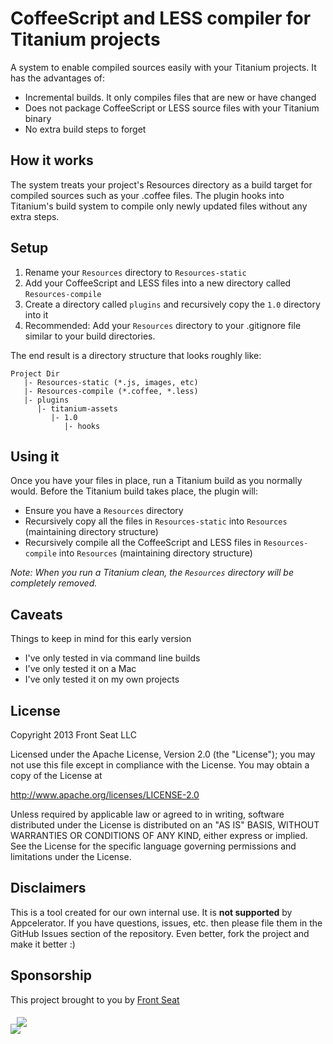 # CoffeeScript and LESS compiler for Titanium projects

A system to enable compiled sources easily with your Titanium projects. It has the advantages of:

* Incremental builds. It only compiles files that are new or have changed
* Does not package CoffeeScript or LESS source files with your Titanium binary
* No extra build steps to forget

## How it works
The system treats your project's Resources directory as a build target for compiled sources such as your .coffee files. The plugin hooks into Titanium's build system to compile only newly updated files without any extra steps.

## Setup
1. Rename your `Resources` directory to `Resources-static`
2. Add your CoffeeScript and LESS files into a new directory called `Resources-compile`
3. Create a directory called `plugins` and recursively copy the `1.0` directory into it
4. Recommended: Add your `Resources` directory to your .gitignore file similar to your build directories.

The end result is a directory structure that looks roughly like:

    Project Dir
       |- Resources-static (*.js, images, etc)
       |- Resources-compile (*.coffee, *.less)
       |- plugins
          |- titanium-assets
             |- 1.0
                |- hooks

## Using it
Once you have your files in place, run a Titanium build as you normally would. Before the Titanium build takes place, the plugin will:

* Ensure you have a `Resources` directory
* Recursively copy all the files in `Resources-static` into `Resources` (maintaining directory structure)
* Recursively compile all the CoffeeScript and LESS files in `Resources-compile` into `Resources` (maintaining directory structure)

*Note: When you run a Titanium clean, the `Resources` directory will be completely removed.*

## Caveats
Things to keep in mind for this early version

* I've only tested in via command line builds
* I've only tested it on a Mac
* I've only tested it on my own projects

## License
Copyright 2013 Front Seat LLC

Licensed under the Apache License, Version 2.0 (the "License");
you may not use this file except in compliance with the License.
You may obtain a copy of the License at

http://www.apache.org/licenses/LICENSE-2.0

Unless required by applicable law or agreed to in writing, software
distributed under the License is distributed on an "AS IS" BASIS,
WITHOUT WARRANTIES OR CONDITIONS OF ANY KIND, either express or implied.
See the License for the specific language governing permissions and
limitations under the License.

## Disclaimers
This is a tool created for our own internal use. It is **not supported** by Appcelerator. If you have questions, issues, etc. then please file them in the GitHub Issues section of the repository. Even better, fork the project and make it better :)

## Sponsorship
This project brought to you by [Front Seat](http://frontseat.org)
<div style='position:relative;top:5px;left:10px'>
<img src="http://frontseat.org/images/front-seat-logo.gif">
</div>
<div>
<img src="http://frontseat.org/images/front-seat-banner.gif">
</div>
